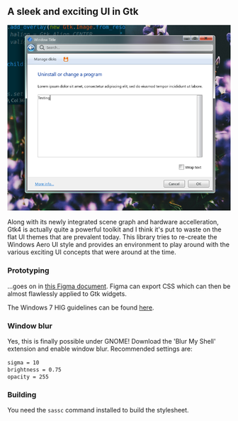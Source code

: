 ## A sleek and exciting UI in Gtk

![](screenshot.png)

Along with its newly integrated scene graph and hardware accelleration, Gtk4 is actually quite a powerful toolkit and I think it's put to waste on the flat UI themes that are prevalent today. This library tries to re-create the Windows Aero UI style and provides an environment to play around with the various exciting UI concepts that were around at the time.

### Prototyping
...goes on in [this Figma document](https://www.figma.com/file/5WXM0xTlbQpyPGAOIj2LNF/Longhorn-Mockups?node-id=1201%3A171&t=ITjE0K9TWASt15T5-1). Figma can export CSS which can then be almost flawlessly applied to Gtk widgets.

The Windows 7 HIG guidelines can be found [here](https://learn.microsoft.com/en-us/windows/win32/uxguide/visual-index).

### Window blur

Yes, this is finally possible under GNOME! Download the 'Blur My Shell' extension and enable window blur.
Recommended settings are:
```
sigma = 10
brightness = 0.75
opacity = 255
```

### Building

You need the `sassc` command installed to build the stylesheet.
